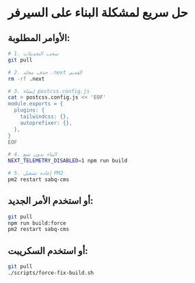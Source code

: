 # حل سريع لمشكلة البناء على السيرفر

## الأوامر المطلوبة:

```bash
# 1. سحب التحديثات
git pull

# 2. حذف مجلد .next القديم
rm -rf .next

# 3. إنشاء postcss.config.js
cat > postcss.config.js << 'EOF'
module.exports = {
  plugins: {
    tailwindcss: {},
    autoprefixer: {},
  },
}
EOF

# 4. البناء بدون تتبع
NEXT_TELEMETRY_DISABLED=1 npm run build

# 5. إعادة تشغيل PM2
pm2 restart sabq-cms
```

## أو استخدم الأمر الجديد:

```bash
git pull
npm run build:force
pm2 restart sabq-cms
```

## أو استخدم السكريبت:

```bash
git pull
./scripts/force-fix-build.sh
``` 
